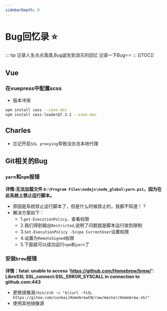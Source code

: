 ```yaml
---
sidebarDepth: 0
---
```

# Bug回忆录 :star:
::: tip 记录人生点点滴滴,Bug诞生到消灭的回忆
记录一下Bug:star::star:
:::
[[TOC]]
## Vue
### 在vuepress中配置scss
- 版本冲突
```bash
npm install sass --save-dev
npm install sass-loader@7.3.1 --save-dev
```
## Charles
- 忘记开启`SSL proxying`导致没办法本地代理
## Git相关的Bug
### `yarn`和`npm`报错
**详情:无法加载文件 `D:\Program Files\nodejs\node_global\yarn.ps1`，因为在此系统上禁止运行脚本。**
- 原因是系统禁止运行脚本了，但是什么时候禁止的，我都不知道！？
- 解决方案如下：
  - 1.`get-ExecutionPolicy`、查看权限
  - 2.我们得到输出`Restricted`,说明了问题就是脚本运行收到限制
  - 3.`Set-ExecutionPolicy -Scope CurrentUser`设置权限
  - 4.设置为`RemoteSigned`权限
  - 5.下面就可以成功运行`npm`和`yarn`了

### 安装`brew`报错
**详情：fatal: unable to access 'https://github.com/Homebrew/brew/': LibreSSL SSL_connect:SSL_ERROR_SYSCALL in connection to github.com:443**
- 更换镜像源`/bin/zsh -c "$(curl -fsSL https://gitee.com/cunkai/HomebrewCN/raw/master/Homebrew.sh)"`
- 使用其他镜像源